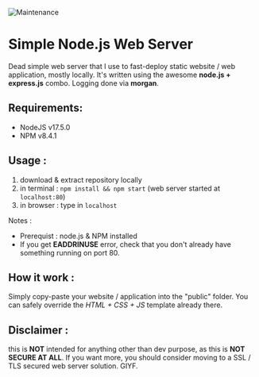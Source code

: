 ![Maintenance](https://img.shields.io/maintenance/no/2018.svg?style=flat-square)
# Simple Node.js Web Server
Dead simple web server that I use to fast-deploy static website / web application, mostly locally.
It's written using the awesome **node.js + express.js** combo. Logging done via **morgan**.

## Requirements:
- NodeJS v17.5.0
- NPM v8.4.1

## Usage :
1. download & extract repository locally
2. in terminal : `npm install && npm start` (web server started at `localhost:80`)
3. in browser : type in `localhost`

Notes :
* Prerequist : node.js & NPM installed
* If you get **EADDRINUSE** error, check that you don't already have something running on port 80.

## How it work :
Simply copy-paste your website / application into the "public" folder. You can safely override the *HTML + CSS + JS* template already there.

## Disclaimer :
this is **NOT** intended for anything other than dev purpose, as this is **NOT SECURE AT ALL**.
If you want more, you should consider moving to a SSL / TLS secured web server solution.
GIYF.
